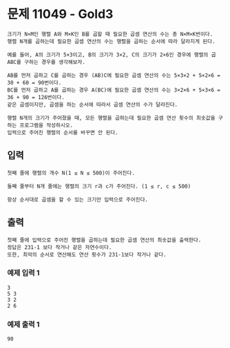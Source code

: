 # 문제 11049 - Gold3
    크기가 N×M인 행렬 A와 M×K인 B를 곱할 때 필요한 곱셈 연산의 수는 총 N×M×K번이다. 
    행렬 N개를 곱하는데 필요한 곱셈 연산의 수는 행렬을 곱하는 순서에 따라 달라지게 된다.
    
    예를 들어, A의 크기가 5×3이고, B의 크기가 3×2, C의 크기가 2×6인 경우에 행렬의 곱 ABC를 구하는 경우를 생각해보자.
    
    AB를 먼저 곱하고 C를 곱하는 경우 (AB)C에 필요한 곱셈 연산의 수는 5×3×2 + 5×2×6 = 30 + 60 = 90번이다.
    BC를 먼저 곱하고 A를 곱하는 경우 A(BC)에 필요한 곱셈 연산의 수는 3×2×6 + 5×3×6 = 36 + 90 = 126번이다.
    같은 곱셈이지만, 곱셈을 하는 순서에 따라서 곱셈 연산의 수가 달라진다.
    
    행렬 N개의 크기가 주어졌을 때, 모든 행렬을 곱하는데 필요한 곱셈 연산 횟수의 최솟값을 구하는 프로그램을 작성하시오. 
    입력으로 주어진 행렬의 순서를 바꾸면 안 된다.

## 입력
    첫째 줄에 행렬의 개수 N(1 ≤ N ≤ 500)이 주어진다.
    
    둘째 줄부터 N개 줄에는 행렬의 크기 r과 c가 주어진다. (1 ≤ r, c ≤ 500)
    
    항상 순서대로 곱셈을 할 수 있는 크기만 입력으로 주어진다.

## 출력
    첫째 줄에 입력으로 주어진 행렬을 곱하는데 필요한 곱셈 연산의 최솟값을 출력한다. 
    정답은 231-1 보다 작거나 같은 자연수이다.
    또한, 최악의 순서로 연산해도 연산 횟수가 231-1보다 작거나 같다.

### 예제 입력 1
    3
    5 3
    3 2
    2 6
### 예제 출력 1
    90